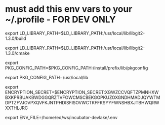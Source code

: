 # must add this env vars to your ~/.profile - FOR DEV ONLY
export LD_LIBRARY_PATH=$LD_LIBRARY_PATH:/usr/local/lib/libgit2-1.3.0/build

export LD_LIBRARY_PATH=$LD_LIBRARY_PATH:/usr/local/lib/libgit2-1.3.0/cmake

export PKG_CONFIG_PATH=$PKG_CONFIG_PATH:/install/prefix/lib/pkgconfig

export PKG_CONFIG_PATH=/usr/local/lib

export ENCRYPTION_SECRET=$ENCRYPTION_SECRET:XGWZCCVQFTZPMNHXWBXKPRBUAKBWDGGQRZTVFOWCMSCBEKGOPKUZOXGNDHMADJQYWTMDPTZFVJOVPXQVFKJNTPHDISFISOVWCTKFFKSYYFWNSHBXJTBHWQRWXXTHLJRC

export ENV_FILE=/home/ed/ws/incubator-devlake/.env

